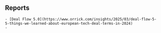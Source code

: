 ## Reports
	- [Deal Flow 5.0](https://www.orrick.com/insights/2025/03/deal-flow-5-5-things-we-learned-about-european-tech-deal-terms-in-2024)
	-